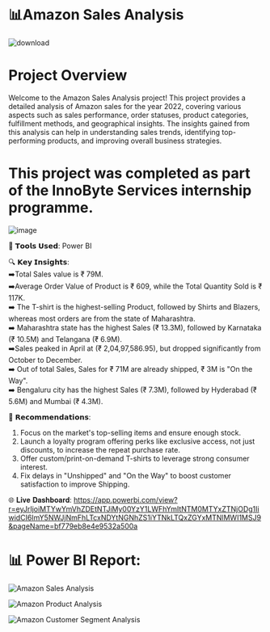 # 📊Amazon Sales Analysis
![download](https://github.com/user-attachments/assets/6267edf3-08e4-4f1f-87e1-27cae4a95e79)<br>
 
# Project Overview<br>

Welcome to the Amazon Sales Analysis project! This project provides a detailed analysis of Amazon sales for the year 2022, covering various aspects such as sales performance, order statuses, product categories, fulfillment methods, and geographical insights. The insights gained from this analysis can help in understanding sales trends, identifying top-performing products, and improving overall business strategies.<br>

# This project was completed as part of the InnoByte Services internship programme.<br>
![image](https://github.com/user-attachments/assets/b14872aa-b83b-4d9d-9ad0-f83d2317287f)

🔧 𝗧𝗼𝗼𝗹𝘀 𝗨𝘀𝗲𝗱:
Power BI

🔍 𝗞𝗲𝘆 𝗜𝗻𝘀𝗶𝗴𝗵𝘁𝘀:<br>
➡️Total Sales value is ₹ 79M.<br>
➡️Average Order Value of Product is ₹ 609, while the Total Quantity Sold is ₹ 117K.<br>
➡️ The T-shirt is the highest-selling Product, followed by Shirts and Blazers, whereas most orders are from the state of Maharashtra.<br>
➡️ Maharashtra state has the highest Sales (₹ 13.3M), followed by Karnataka (₹ 10.5M) and Telangana (₹ 6.9M).<br>
➡️Sales peaked in April at (₹ 2,04,97,586.95), but dropped significantly from October to December.<br>
➡️ Out of total Sales, Sales for ₹ 71M are already shipped, ₹ 3M is "On the Way".<br>
➡️ Bengaluru city has the highest Sales (₹ 7.3M), followed by Hyderabad (₹ 5.6M) and Mumbai (₹ 4.3M).

📌 𝗥𝗲𝗰𝗼𝗺𝗺𝗲𝗻𝗱𝗮𝘁𝗶𝗼𝗻𝘀:<br>
1. Focus on the market's top-selling items and ensure enough stock.<br>
2. Launch a loyalty program offering perks like exclusive access, not just discounts, to increase the repeat purchase rate.<br>
3. Offer custom/print-on-demand T-shirts to leverage strong consumer interest.<br>
4. Fix delays in "Unshipped" and "On the Way" to boost customer satisfaction to improve Shipping.<br>

🌐 𝐋𝐢𝐯𝐞 𝐃𝐚𝐬𝐡𝐛𝐨𝐚𝐫𝐝: https://app.powerbi.com/view?r=eyJrIjoiMTYwYmVhZDEtNTJiMy00YzY1LWFhYmItNTM0MTYxZTNjODg1IiwidCI6ImY5NWJjNmFhLTcxNDYtNGNhZS1iYTNkLTQxZGYxMTNlMWI1MSJ9&pageName=bf779eb8e4e9532a500a


# 📊 Power BI Report:

![Amazon Sales Analysis](https://github.com/user-attachments/assets/bfe2625e-5be5-4c9c-9002-c5769e82524c)

![Amazon Product Analysis](https://github.com/user-attachments/assets/86cfced1-b26a-4987-bacd-12af3be35025)

![Amazon Customer Segment Analysis](https://github.com/user-attachments/assets/d46e10d9-2faa-45b5-b917-3257f6221bf3)




